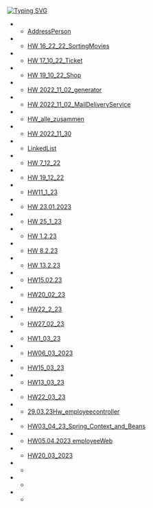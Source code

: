 [![Typing SVG](https://readme-typing-svg.herokuapp.com?font=Fira+Code&duration=1000&pause=1000&color=F70E3F&width=435&lines=DZ+Java)](https://github.com/ArtemWo/Java)
- -   [AddressPerson](https://github.com/ArtemWo/Java/tree/master/AddressPerson)
- -   [HW 16_22_22_SortingMovies ](https://github.com/ArtemWo/Java/tree/master/HW16_22_22_SortingMovies) 
- -   [HW 17_10_22_Ticket ](https://github.com/ArtemWo/Java/tree/master/HW17_10_22_Ticket) 
- -   [HW 19_10_22_Shop ](https://github.com/ArtemWo/Java/tree/master/HW19_10_22_Shop) 
- -   [HW 2022_11_02_generator ](https://github.com/ArtemWo/Java/tree/master/HW2011_11_02_generator) 
- -   [HW 2022_11_02_MailDeliveryService ](https://github.com/ArtemWo/Java/tree/master/HW2022_11_02_MailDeliveryService) 
- -   [HW_alle_zusammen ](https://github.com/ArtemWo/Java/tree/master/HW_alle_zusammen) 
- -   [HW  2022_11_30 ](https://github.com/ArtemWo/Java/tree/master/HW_Java_30_11_22) 
- -   [LinkedList ](https://github.com/ArtemWo/Java/tree/master/LinkedList2) 
- -   [HW 7_12_22 ](https://github.com/ArtemWo/Java/tree/master/HW_Java7_12_22) 
- -   [HW 19_12_22 ](https://github.com/ArtemWo/Java/tree/master/HW_Java19_12_22)
- -   [HW11_1_23](https://github.com/ArtemWo/Java/tree/master/HW11_1_23)
- -   [HW 23.01.2023 ](https://github.com/ArtemWo/Java/tree/master/HW23_1_23)
- -   [HW 25_1_23](https://github.com/ArtemWo/Java/tree/master/HW25_1_23)
- -   [HW 1.2.23 ](https://github.com/ArtemWo/Java/tree/master/HW1_2_23)
- -   [HW 8.2.23](https://github.com/ArtemWo/Java/tree/master/HW8_02_23)
- -   [ HW 13.2.23](https://github.com/ArtemWo/Java/tree/master/HW13_02_2023)
- -   [HW15.02.23](https://github.com/ArtemWo/Java/tree/master/HW15_2_2023)
- -   [HW20_02_23](https://github.com/ArtemWo/Java/tree/master/HW20_02_23)
- -   [HW22_2_23](https://github.com/ArtemWo/Java/tree/master/HW22_2_23)
- -   [HW27_02_23](https://github.com/ArtemWo/Java/tree/master/HW27_02_23)
- -   [HW1_03_23](https://github.com/ArtemWo/Java/tree/master/HW1_03_23)
- -   [HW06_03_2023](https://github.com/ArtemWo/Java/tree/master/HW06_03_2023)
- -   [HW15_03_23](https://github.com/ArtemWo/Java/tree/master/HW15_03_23)
- -   [HW13_03_23](https://github.com/ArtemWo/Java/tree/master/HW13_03_23)
- -   [HW22_03_23](https://github.com/ArtemWo/Java/tree/master/HW22_03_23)
- -   [29.03.23Hw_employeecontroller](https://github.com/ArtemWo/Java/tree/master/Hw_employeecontroller)
- -   [HW03_04_23_Spring_Context_and_Beans](https://github.com/ArtemWo/Java/tree/master/HW03_04_23_Spring_Context_and_Beans)
- -   [HW05.04.2023 employeeWeb](https://github.com/ArtemWo/Java/tree/master/HW05.04.2023%20employeeWeb_Entity%20%2B%20class%20User/src)
- -   [HW20_03_2023](https://github.com/ArtemWo/Java/tree/master/HW20_03_2023)
- -   []()
- -   []()
- -   []()
